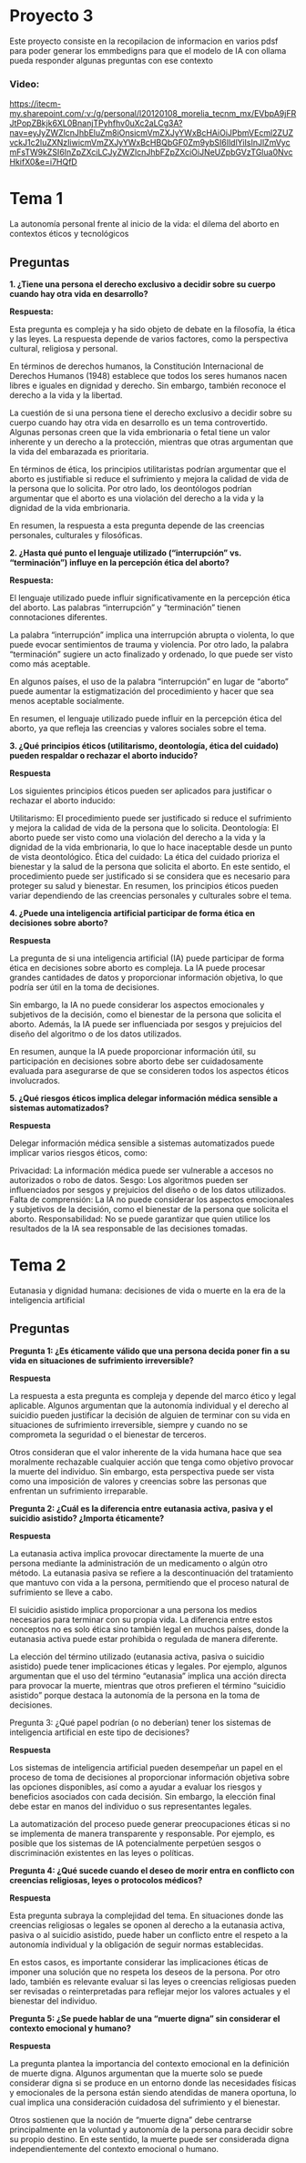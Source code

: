 # Proyecto 3
Este proyecto consiste en la recopilacion de informacion en varios pdsf para poder generar los emmbedigns para que el modelo de IA con ollama pueda responder algunas preguntas con ese contexto

### Video:
https://itecm-my.sharepoint.com/:v:/g/personal/l20120108_morelia_tecnm_mx/EVbpA9jFRJtPopZBkjk6XL0BnanjTPyhfhv0uXc2aLCg3A?nav=eyJyZWZlcnJhbEluZm8iOnsicmVmZXJyYWxBcHAiOiJPbmVEcml2ZUZvckJ1c2luZXNzIiwicmVmZXJyYWxBcHBQbGF0Zm9ybSI6IldlYiIsInJlZmVycmFsTW9kZSI6InZpZXciLCJyZWZlcnJhbFZpZXciOiJNeUZpbGVzTGlua0NvcHkifX0&e=i7HQfD

# Tema 1 
La autonomía personal frente al inicio de la vida: el dilema del aborto en contextos éticos y tecnológicos


## Preguntas
**1. ¿Tiene una persona el derecho exclusivo a decidir sobre su cuerpo cuando hay otra vida en desarrollo?**

**Respuesta:**

Esta pregunta es compleja y ha sido objeto de debate en la filosofía, la ética y las leyes. La respuesta depende de varios factores, como la perspectiva cultural, religiosa y personal.

En términos de derechos humanos, la Constitución Internacional de Derechos Humanos (1948) establece que todos los seres humanos nacen libres e iguales en dignidad y derecho. Sin embargo, también reconoce el derecho a la vida y la libertad.

La cuestión de si una persona tiene el derecho exclusivo a decidir sobre su cuerpo cuando hay otra vida en desarrollo es un tema controvertido. Algunas personas creen que la vida embrionaria o fetal tiene un valor inherente y un derecho a la protección, mientras que otras argumentan que la vida del embarazada es prioritaria.

En términos de ética, los principios utilitaristas podrían argumentar que el aborto es justifiable si reduce el sufrimiento y mejora la calidad de vida de la persona que lo solicita. Por otro lado, los deontólogos podrían argumentar que el aborto es una violación del derecho a la vida y la dignidad de la vida embrionaria.

En resumen, la respuesta a esta pregunta depende de las creencias personales, culturales y filosóficas.

**2. ¿Hasta qué punto el lenguaje utilizado (“interrupción” vs. “terminación”) influye en la percepción ética del aborto?**

**Respuesta:**

El lenguaje utilizado puede influir significativamente en la percepción ética del aborto. Las palabras “interrupción” y “terminación” tienen connotaciones diferentes.

La palabra “interrupción” implica una interrupción abrupta o violenta, lo que puede evocar sentimientos de trauma y violencia. Por otro lado, la palabra “terminación” sugiere un acto finalizado y ordenado, lo que puede ser visto como más aceptable.

En algunos países, el uso de la palabra “interrupción” en lugar de “aborto” puede aumentar la estigmatización del procedimiento y hacer que sea menos aceptable socialmente.

En resumen, el lenguaje utilizado puede influir en la percepción ética del aborto, ya que refleja las creencias y valores sociales sobre el tema.

**3. ¿Qué principios éticos (utilitarismo, deontología, ética del cuidado) pueden respaldar o rechazar el aborto inducido?**

**Respuesta**

Los siguientes principios éticos pueden ser aplicados para justificar o rechazar el aborto inducido:

Utilitarismo: El procedimiento puede ser justificado si reduce el sufrimiento y mejora la calidad de vida de la persona que lo solicita.
Deontología: El aborto puede ser visto como una violación del derecho a la vida y la dignidad de la vida embrionaria, lo que lo hace inaceptable desde un punto de vista deontológico.
Ética del cuidado: La ética del cuidado prioriza el bienestar y la salud de la persona que solicita el aborto. En este sentido, el procedimiento puede ser justificado si se considera que es necesario para proteger su salud y bienestar.
En resumen, los principios éticos pueden variar dependiendo de las creencias personales y culturales sobre el tema.

**4. ¿Puede una inteligencia artificial participar de forma ética en decisiones sobre aborto?**

**Respuesta**

La pregunta de si una inteligencia artificial (IA) puede participar de forma ética en decisiones sobre aborto es compleja. La IA puede procesar grandes cantidades de datos y proporcionar información objetiva, lo que podría ser útil en la toma de decisiones.

Sin embargo, la IA no puede considerar los aspectos emocionales y subjetivos de la decisión, como el bienestar de la persona que solicita el aborto. Además, la IA puede ser influenciada por sesgos y prejuicios del diseño del algoritmo o de los datos utilizados.

En resumen, aunque la IA puede proporcionar información útil, su participación en decisiones sobre aborto debe ser cuidadosamente evaluada para asegurarse de que se consideren todos los aspectos éticos involucrados.

**5. ¿Qué riesgos éticos implica delegar información médica sensible a sistemas automatizados?**

**Respuesta**

Delegar información médica sensible a sistemas automatizados puede implicar varios riesgos éticos, como:

Privacidad: La información médica puede ser vulnerable a accesos no autorizados o robo de datos.
Sesgo: Los algoritmos pueden ser influenciados por sesgos y prejuicios del diseño o de los datos utilizados.
Falta de comprensión: La IA no puede considerar los aspectos emocionales y subjetivos de la decisión, como el bienestar de la persona que solicita el aborto.
Responsabilidad: No se puede garantizar que quien utilice los resultados de la IA sea responsable de las decisiones tomadas.

# Tema 2

Eutanasia y dignidad humana: decisiones de vida o muerte en la era de la inteligencia artificial

## Preguntas

**Pregunta 1: ¿Es éticamente válido que una persona decida poner fin a su vida en situaciones de sufrimiento irreversible?**

**Respuesta**

La respuesta a esta pregunta es compleja y depende del marco ético y legal aplicable. Algunos argumentan que la autonomía individual y el derecho al suicidio pueden justificar la decisión de alguien de terminar con su vida en situaciones de sufrimiento irreversible, siempre y cuando no se comprometa la seguridad o el bienestar de terceros.

Otros consideran que el valor inherente de la vida humana hace que sea moralmente rechazable cualquier acción que tenga como objetivo provocar la muerte del individuo. Sin embargo, esta perspectiva puede ser vista como una imposición de valores y creencias sobre las personas que enfrentan un sufrimiento irreparable.

**Pregunta 2: ¿Cuál es la diferencia entre eutanasia activa, pasiva y el suicidio asistido? ¿Importa éticamente?**

**Respuesta**

La eutanasia activa implica provocar directamente la muerte de una persona mediante la administración de un medicamento o algún otro método. La eutanasia pasiva se refiere a la descontinuación del tratamiento que mantuvo con vida a la persona, permitiendo que el proceso natural de sufrimiento se lleve a cabo.

El suicidio asistido implica proporcionar a una persona los medios necesarios para terminar con su propia vida. La diferencia entre estos conceptos no es solo ética sino también legal en muchos países, donde la eutanasia activa puede estar prohibida o regulada de manera diferente.

La elección del término utilizado (eutanasia activa, pasiva o suicidio asistido) puede tener implicaciones éticas y legales. Por ejemplo, algunos argumentan que el uso del término “eutanasia” implica una acción directa para provocar la muerte, mientras que otros prefieren el término “suicidio asistido” porque destaca la autonomía de la persona en la toma de decisiones.

Pregunta 3: ¿Qué papel podrían (o no deberían) tener los sistemas de inteligencia artificial en este tipo de decisiones?

**Respuesta**

Los sistemas de inteligencia artificial pueden desempeñar un papel en el proceso de toma de decisiones al proporcionar información objetiva sobre las opciones disponibles, así como a ayudar a evaluar los riesgos y beneficios asociados con cada decisión. Sin embargo, la elección final debe estar en manos del individuo o sus representantes legales.

La automatización del proceso puede generar preocupaciones éticas si no se implementa de manera transparente y responsable. Por ejemplo, es posible que los sistemas de IA potencialmente perpetúen sesgos o discriminación existentes en las leyes o políticas.

**Pregunta 4: ¿Qué sucede cuando el deseo de morir entra en conflicto con creencias religiosas, leyes o protocolos médicos?**

**Respuesta**

Esta pregunta subraya la complejidad del tema. En situaciones donde las creencias religiosas o legales se oponen al derecho a la eutanasia activa, pasiva o al suicidio asistido, puede haber un conflicto entre el respeto a la autonomía individual y la obligación de seguir normas establecidas.

En estos casos, es importante considerar las implicaciones éticas de imponer una solución que no respeta los deseos de la persona. Por otro lado, también es relevante evaluar si las leyes o creencias religiosas pueden ser revisadas o reinterpretadas para reflejar mejor los valores actuales y el bienestar del individuo.

**Pregunta 5: ¿Se puede hablar de una “muerte digna” sin considerar el contexto emocional y humano?**

**Respuesta**

La pregunta plantea la importancia del contexto emocional en la definición de muerte digna. Algunos argumentan que la muerte solo se puede considerar digna si se produce en un entorno donde las necesidades físicas y emocionales de la persona están siendo atendidas de manera oportuna, lo cual implica una consideración cuidadosa del sufrimiento y el bienestar.

Otros sostienen que la noción de “muerte digna” debe centrarse principalmente en la voluntad y autonomía de la persona para decidir sobre su propio destino. En este sentido, la muerte puede ser considerada digna independientemente del contexto emocional o humano.